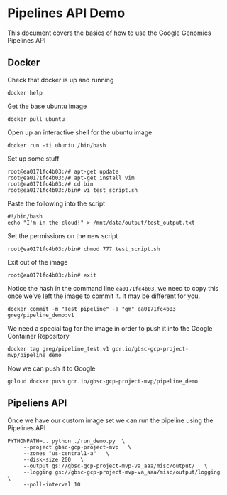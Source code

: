# Pipelines API Demo

This document covers the basics of how to use the Google Genomics Pipelines API

## Docker

Check that docker is up and running

```
docker help
```

Get the base ubuntu image

```
docker pull ubuntu
```

Open up an interactive shell for the ubuntu image
```
docker run -ti ubuntu /bin/bash
```

Set up some stuff

```
root@ea0171fc4b03:/# apt-get update
root@ea0171fc4b03:/# apt-get install vim
root@ea0171fc4b03:/# cd bin
root@ea0171fc4b03:/bin# vi test_script.sh
```

Paste the following into the script

```
#!/bin/bash
echo "I'm in the cloud!" > /mnt/data/output/test_output.txt
```

Set the permissions on the new script

```
root@ea0171fc4b03:/bin# chmod 777 test_script.sh
```

Exit out of the image

```
root@ea0171fc4b03:/bin# exit 
```

Notice the hash in the command line `ea0171fc4b03`, we need to copy this once we've left the image to commit it.  It may be different for you.

```
docker commit -m "Test pipeline" -a "gm" ea0171fc4b03 greg/pipeline_demo:v1
```

We need a special tag for the image in order to push it into the Google Container Repository
```
docker tag greg/pipeline_test:v1 gcr.io/gbsc-gcp-project-mvp/pipeline_demo
```

Now we can push it to Google

```
gcloud docker push gcr.io/gbsc-gcp-project-mvp/pipeline_demo
```

## Pipeliens API

Once we have our custom image set we can run the pipeline using the Pipelines API

```
PYTHONPATH=.. python ./run_demo.py  \
     --project gbsc-gcp-project-mvp   \
     --zones "us-central1-a"   \
     --disk-size 200   \
     --output gs://gbsc-gcp-project-mvp-va_aaa/misc/output/   \
     --logging gs://gbsc-gcp-project-mvp-va_aaa/misc/output/logging   \
     --poll-interval 10
```

